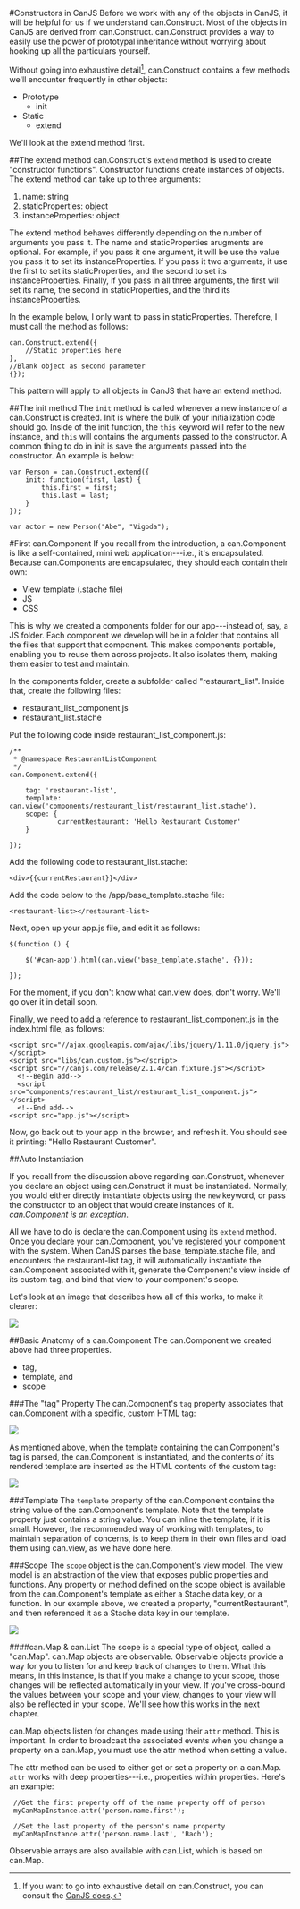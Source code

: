 #Constructors in CanJS
Before we work with any of the objects in CanJS, it will be helpful for us if we understand can.Construct. Most of the objects in CanJS are derived from can.Construct. can.Construct provides a way to easily use the power of prototypal inheritance without worrying about hooking up all the particulars yourself.

Without going into exhaustive detail[^ConstructDetail], can.Construct contains a few methods we'll encounter frequently in other objects:

[^ConstructDetail]: If you want to go into exhaustive detail on can.Construct, you can consult the [CanJS docs](http://canjs.com/docs/can.Construct.prototype.init.html).

- Prototype
	- init
- Static
	- extend

We'll look at the extend method first.

##The extend method
can.Construct's `extend` method is used to create "constructor functions". Constructor functions create instances of objects. The extend method can take up to three arguments:

1. name: string
2. staticProperties: object
3. instanceProperties: object

The extend method behaves differently depending on the number of arguments you pass it. The name and staticProperties arugments are optional. For example, if you pass it one argument, it will be use the value you pass it to set its instanceProperties. If you pass it two arguments, it use the first to set its staticProperties, and the second to set its instanceProperties. Finally, if you pass in all three arguments, the first will set its name, the second in staticProperties, and the third its instanceProperties.

In the example below, I only want to pass in staticProperties. Therefore, I must call the method as follows:

	can.Construct.extend({
    	//Static properties here
    },
  	//Blank object as second parameter
  	{});

This pattern will apply to all objects in CanJS that have an extend method.

##The init method
The `init` method is called whenever a new instance of a can.Construct is created. Init is where the bulk of your initialization code should go. Inside of the init function, the `this` keyword will refer to the new instance, and `this` will contains the arguments passed to the constructor. A common thing to do in init is save the arguments passed into the constructor. An example is below:

    var Person = can.Construct.extend({
        init: function(first, last) {
        	this.first = first;
        	this.last = last;
    	}
    });

    var actor = new Person("Abe", "Vigoda");

#First can.Component <a name="first-component"></a>
If you recall from the introduction, a can.Component is like a self-contained, mini web application---i.e., it's encapsulated. Because can.Components are encapsulated, they should each contain their own:

- View template (.stache file)
- JS
- CSS

This is why we created a components folder for our app---instead of, say, a JS folder. Each component we develop will be in a folder that contains all the files that support that component. This makes components portable, enabling you to reuse them across projects. It also isolates them, making them easier to test and maintain.

In the components folder, create a subfolder called "restaurant_list". Inside that, create the following files:

- restaurant_list_component.js
- restaurant_list.stache

Put the following code inside restaurant_list_component.js:

	/**
     * @namespace RestaurantListComponent
     */
    can.Component.extend({

        tag: 'restaurant-list',
        template: can.view('components/restaurant_list/restaurant_list.stache'),
        scope: {
                currentRestaurant: 'Hello Restaurant Customer'
        }

    });

Add the following code to restaurant_list.stache:

	<div>{{currentRestaurant}}</div>

Add the code below to the /app/base_template.stache file:

	<restaurant-list></restaurant-list>

Next, open up your app.js file, and edit it as follows:

	$(function () {

        $('#can-app').html(can.view('base_template.stache', {}));

    });

For the moment, if you don't know what can.view does, don't worry. We'll go over it in detail soon.

Finally, we need to add a reference to restaurant_list_component.js in the index.html file, as follows:

	<script src="//ajax.googleapis.com/ajax/libs/jquery/1.11.0/jquery.js"></script>
	<script src="libs/can.custom.js"></script>
    <script src="//canjs.com/release/2.1.4/can.fixture.js"></script>
      <!--Begin add-->
      <script src="components/restaurant_list/restaurant_list_component.js"></script>
      <!--End add-->
    <script src="app.js"></script>

Now, go back out to your app in the browser, and refresh it. You should see it printing: "Hello Restaurant Customer".

##Auto Instantiation

If you recall from the discussion above regarding can.Construct, whenever you declare an object using can.Construct it must be instantiated. Normally, you would either directly instantiate objects using the `new` keyword, or pass the constructor to an object that would create instances of it. *can.Component is an exception*.

All we have to do is declare the can.Component using its `extend` method.  Once you declare your can.Component, you've registered your component with the system. When CanJS parses the base_template.stache file, and encounters the restaurant-list tag, it will automatically instantiate the can.Component associated with it, generate the Component's view inside of its custom tag, and bind that view to your component's scope.

Let's look at an image that describes how all of this works, to make it clearer:

![](images/2_first_component/ComponentLoadCycle.png)

##Basic Anatomy of a can.Component
The can.Component we created above had three properties.

- tag,
- template, and
- scope

###The "tag" Property
The can.Component's `tag` property associates that can.Component with a specific, custom HTML tag:

![](images/2_first_component/ComponentTagLinkDiagram.png)

As mentioned above, when the template containing the can.Component's tag is parsed, the can.Component is instantiated, and the contents of its rendered template are inserted as the HTML contents of the custom tag:

![](images/2_first_component/ComponentTagRenderedHTML.png)

###Template
The `template` property of the can.Component contains the string value of the can.Component's template. Note that the template property just contains a string value. You can inline the template, if it is small. However, the recommended way of working with templates, to maintain separation of concerns, is to keep them in their own files and load them using can.view, as we have done here.

###Scope
The `scope` object is the can.Component's view model. The view model is an abstraction of the view that exposes public properties and functions. Any property or method defined on the scope object is available from the can.Component's template as either a Stache data key, or a function. In our example above, we created a property, "currentRestaurant", and then referenced it as a Stache data key in our template.

![](images/2_first_component/ComponentScopeTemplateLink.png)

####can.Map &amp; can.List
The scope is a special type of object, called a "can.Map". can.Map objects are observable. Observable objects provide a way for you to listen for and keep track of changes to them. What this means, in this instance, is that if you make a change to your scope, those changes will be reflected automatically in your view. If you've cross-bound the values between your scope and your view, changes to your view will also be reflected in your scope. We'll see how this works in the next chapter.

can.Map objects listen for changes made using their `attr` method. This is important. In order to broadcast the associated events when you change a property on a can.Map, you must use the attr method when setting a value.

The attr method can be used to either get or set a property on a can.Map. `attr` works with deep properties---i.e., properties within properties. Here's an example:

     //Get the first property off of the name property off of person
     myCanMapInstance.attr('person.name.first');

     //Set the last property of the person's name property
     myCanMapInstance.attr('person.name.last', 'Bach');

Observable arrays are also available with can.List, which is based on can.Map.